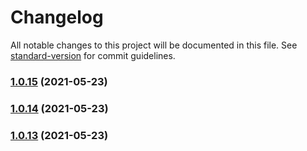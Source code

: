 # Changelog

All notable changes to this project will be documented in this file. See [standard-version](https://github.com/conventional-changelog/standard-version) for commit guidelines.

### [1.0.15](https://github.com/dnb-hugo/asylum/compare/v1.0.14...v1.0.15) (2021-05-23)

### [1.0.14](https://github.com/dnb-hugo/asylum/compare/v1.0.13...v1.0.14) (2021-05-23)

### [1.0.13](https://github.com/dnb-hugo/asylum/compare/v1.0.12...v1.0.13) (2021-05-23)
